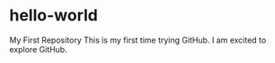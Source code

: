 # hello-world
My First Repository
This is my first time trying GitHub.
I am excited to explore GitHub.

